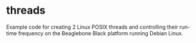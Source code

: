 # threads
Example code for creating 2 Linux POSIX threads and controlling their run-time frequency on the Beaglebone Black platform running Debian Linux.
